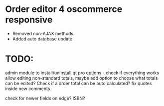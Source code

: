 Order editor 4 oscommerce responsive
====================================

- Removed non-AJAX methods
- Added auto database update

TODO:
====

admin module to install/uninstall
qt pro options - check if everything works
allow editing non-standard totals, maybe add option to choose what totals can be edited?
Check if a order total can be auto calculated?
fix quotes inside new comments

check for newer fields on edge? ISBN?
